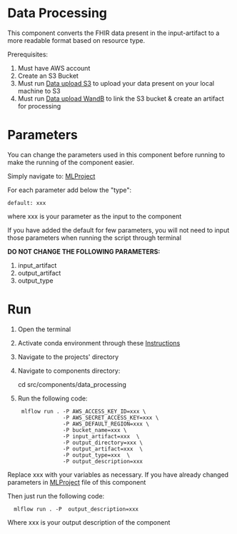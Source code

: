 # Data Processing

This component converts the FHIR data present in the input-artifact to a more readable format based on resource type.

Prerequisites:
1. Must have AWS account
2. Create an S3 Bucket
3. Must run [Data upload S3](/src/components/data_upload_S3) to upload your data present on your local machine to S3
4. Must run [Data upload WandB](/src/components/data_upload_WandB) to link the S3 bucket & create an artifact for processing

# Parameters

You can change the parameters used in this component before running to make the running of the component easier.

Simply navigate to: [MLProject](/src/components/data_processing/MLproject)

For each parameter add below the "type":
    
    default: xxx

where xxx is your parameter as the input to the component

If you have added the default for few parameters, you will not need to input those parameters when running the script through terminal

**DO NOT CHANGE THE FOLLOWING PARAMETERS:**
1. input_artifact
2. output_artifact
3. output_type


# Run

1. Open the terminal
2. Activate conda environment through these [Instructions](/src/components/README.md)
3. Navigate to the projects' directory
4. Navigate to components directory:



    cd src/components/data_processing


5. Run the following code:
    
        mlflow run . -P AWS_ACCESS_KEY_ID=xxx \
                     -P AWS_SECRET_ACCESS_KEY=xxx \
                     -P AWS_DEFAULT_REGION=xxx \
                     -P bucket_name=xxx \
                     -P input_artifact=xxx  \
                     -P output_directory=xxx \
                     -P output_artifact=xxx  \
                     -P output_type=xxx  \
                     -P output_description=xxx

Replace xxx with your variables as necessary.
If you have already changed parameters in [MLProject](MLproject) file of this component

Then just run the following code:
      
      mlflow run . -P  output_description=xxx

Where xxx is your output description of the component
